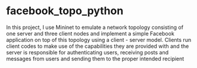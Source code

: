 # facebook_topo_python
  In this project, I use Mininet to emulate a network topology consisting of one server and
three client nodes and implement a simple Facebook application on top of this topology using a
client - server model. Clients run client codes to make use of the capabilities they are provided
with and the server is responsible for authenticating users, receiving posts and messages from
users and sending them to the proper intended recipient


